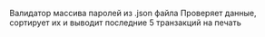 Валидатор массива паролей из .json файла
Проверяет данные, сортирует их и выводит последние 5 транзакций на печать
